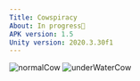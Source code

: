 ```yaml
---
Title: Cowspiracy
About: In progress🐄
APK version: 1.5
Unity version: 2020.3.30f1
---
```

![normalCow](https://user-images.githubusercontent.com/62941129/159130163-0e0eded4-cf5d-40fc-a15e-6c2fe7833cb6.png)
![underWaterCow](https://user-images.githubusercontent.com/62941129/159130180-009bc998-a949-44cd-b7d5-93fa3a432830.png)
